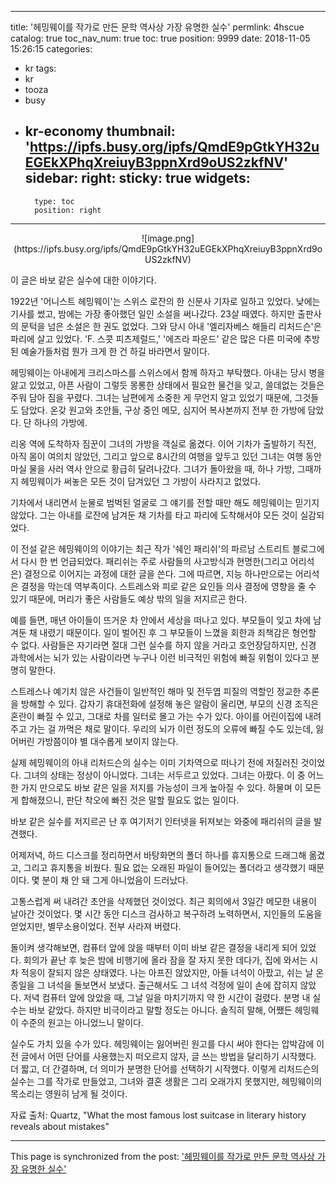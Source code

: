 
---
title: '헤밍웨이를 작가로 만든 문학 역사상 가장 유명한 실수'
permlink: 4hscue
catalog: true
toc_nav_num: true
toc: true
position: 9999
date: 2018-11-05 15:26:15
categories:
- kr
tags:
- kr
- tooza
- busy
- kr-economy
thumbnail: 'https://ipfs.busy.org/ipfs/QmdE9pGtkYH32uEGEkXPhqXreiuyB3ppnXrd9oUS2zkfNV'
sidebar:
    right:
        sticky: true
widgets:
    -
        type: toc
        position: right
---


<center>
![image.png](https://ipfs.busy.org/ipfs/QmdE9pGtkYH32uEGEkXPhqXreiuyB3ppnXrd9oUS2zkfNV)
</center>

이 글은 바보 같은 실수에 대한 이야기다.
  
1922년 '어니스트 헤밍웨이'는 스위스 로잔의 한 신문사 기자로 일하고 있었다. 낮에는 기사를 썼고, 밤에는 가장 좋아했던 일인 소설을 써나갔다. 23살 때였다. 하지만 출판사의 문턱을 넘은 소설은 한 권도 없었다. 그와 당시 아내 '엘리자베스 해들리 리처드슨'은 파리에 살고 있었다. 'F. 스콧 피츠제럴드,' '에즈라 파운드' 같은 많은 다른 미국에 추방된 예술가들처럼 뭔가 크게 한 건 하길 바라면서 말이다.
  
헤밍웨이는 아내에게 크리스마스를 스위스에서 함께 하자고 부탁했다. 아내는 당시 병을 앓고 있었고, 아픈 사람이 그렇듯 몽롱한 상태에서 필요한 물건을 잊고, 쓸데없는 것들은 주워 담아 짐을 꾸렸다. 그녀는 남편에게 소중한 게 무언지 알고 있었기 때문에, 그것들도 담았다. 온갖 원고와 초안들, 구상 중인 메모, 심지어 복사본까지 전부 한 가방에 담았다. 단 하나의 가방에.
  
리옹 역에 도착하자 짐꾼이 그녀의 가방을 객실로 옮겼다. 이어 기차가 출발하기 직전, 아직 몸이 여의치 않았던, 그리고 앞으로 8시간의 여행을 앞두고 있던 그녀는 여행 동안 마실 물을 사러 역사 안으로 황급히 달려나갔다. 그녀가 돌아왔을 때, 하나 가방, 그때까지 헤밍웨이가 써놓은 모든 것이 담겨있던 그 가방이 사라지고 없었다.
  
기차에서 내리면서 눈물로 범벅된 얼굴로 그 얘기를 전할 때만 해도 헤밍웨이는 믿기지 않았다. 그는 아내를 로잔에 남겨둔 채 기차를 타고 파리에 도착해서야 모든 것이 실감되었다. 
  
이 전설 같은 헤밍웨이의 이야기는 최근 작가 '쉐인 패리쉬'의 파르남 스트리트 블로그에서 다시 한 번 언급되었다. 패리쉬는 주로 사람들의 사고방식과 현명한(그리고 어리석은) 결정으로 이어지는 과정에 대한 글을 쓴다. 그에 따르면, 지능 하나만으로는 어리석은 결정을 막는데 역부족이다. 스트레스와 피로 같은 요인들 의사 결정에 영향을 줄 수 있기 때문에, 머리가 좋은 사람들도 예상 밖의 일을 저지르곤 한다.
  
예를 들면, 매년 아이들이 뜨거운 차 안에서 세상을 떠나고 있다. 부모들이 잊고 차에 남겨둔 채 내렸기 때문이다. 일이 벌어진 후 그 부모들이 느꼈을 회한과 죄책감은 형언할 수 없다. 사람들은 자기라면 절대 그런 실수를 하지 않을 거라고 호언장담하지만, 신경 과학에서는 뇌가 있는 사람이라면 누구나 이런 비극적인 위험에 빠질 위험이 있다고 분명히 말한다. 
  
스트레스나 예기치 않은 사건들이 일반적인 해마 및 전두엽 피질의 역할인 정교한 추론을 방해할 수 있다. 갑자기 휴대전화에 설정해 놓은 알람이 울리면, 부모의 신경 조직은 혼란이 빠질 수 있고, 그대로 차를 일터로 몰고 가는 수가 있다. 아이를 어린이집에 내려주고 가는 걸 까먹은 채로 말이다. 우리의 뇌가 이런 정도의 오류에 빠질 수도 있는데, 잃어버린 가방쯤이야 별 대수롭게 보이지 않는다.
  
실제 헤밍웨이의 아내 리처드슨의 실수는 이미 기차역으로 떠나기 전에 저질러진 것이었다. 그녀의 상태는 정상이 아니었다. 그녀는 서두르고 있었다. 그녀는 아팠다. 이 중 어느 한 가지 만으로도 바보 같은 일을 저지를 가능성이 크게 높아질 수 있다. 하물며 이 모든 게 합해졌으니, 판단 착오에 빠진 것은 말할 필요도 없는 일이다.
  
바보 같은 실수를 저지르곤 난 후 여기저기 인터넷을 뒤져보는 와중에 패리쉬의 글을 발견했다.
  
어제저녁, 하드 디스크를 정리하면서 바탕화면의 폴더 하나를 휴지통으로 드래그해 옮겼고, 그리고 휴지통을 비웠다. 필요 없는 오래된 파일이 들어있는 폴더라고 생각했기 때문이다. 몇 분이 채 안 돼 그게 아니었음이 드러났다. 
  
고통스럽게 써 내려간 초안을 삭제했던 것이었다. 최근 회의에서 3일간 메모한 내용이 날아간 것이었다. 몇 시간 동안 디스크 검사하고 복구하려 노력하면서, 지인들의 도움을 얻었지만, 별무소용이었다. 전부 사라져 버렸다.
  
돌이켜 생각해보면, 컴퓨터 앞에 앉을 때부터 이미 바보 같은 결정을 내리게 되어 있었다. 회의가 끝난 후 늦은 밤에 비행기에 올라 잠을 잘 자지 못한 데다가, 집에 와서는 시차 적응이 잘되지 않은 상태였다. 나는 아프진 않았지만, 아들 녀석이 아팠고, 쉬는 날 온종일을 그 녀석을 돌보면서 보냈다. 출근해서도 그 녀석 걱정에 일이 손에 잡히지 않았다. 저녁 컴퓨터 앞에 앉았을 때, 그날 일을 마치기까지 약 한 시간이 걸렸다. 분명 내 실수는 바보 같았다. 하지만 비극이라고 말할 정도는 아니다. 솔직히 말해, 어쨌든 헤밍웨이 수준의 원고는 아니었느니 말이다. 
  
실수도 가치 있을 수가 있다. 헤밍웨이는 잃어버린 원고를 다시 써야 한다는 압박감에 이전 글에서 어떤 단어를 사용했는지 떠오르지 않자, 글 쓰는 방법을 달리하기 시작했다. 더 짧고, 더 간결하며, 더 의미가 분명한 단어를 선택하기 시작했다. 이렇게 리처드슨의 실수는 그를 작가로 만들었고, 그녀와 결혼 생활은 그리 오래가지 못했지만, 헤밍웨이의 목소리는 영원히 남게 될 것이다. 
  
자료 출처: Quartz, "What the most famous lost suitcase in literary history reveals about mistakes"

- - -

This page is synchronized from the post: ['헤밍웨이를 작가로 만든 문학 역사상 가장 유명한 실수'](https://steemit.com/@pius.pius/4hscue)
